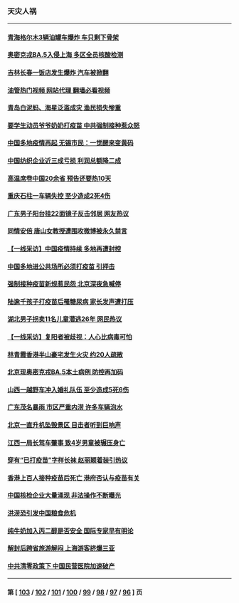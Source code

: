 ### 天灾人祸
---
#### [青海格尔木3辆油罐车爆炸 车只剩下骨架](../../pages/ncid280/n13778271.md?07112045) 
#### [奥密克戎BA.5入侵上海 多区全员核酸检测](../../pages/ncid280/n13778254.md?07112045) 
#### [吉林长春一饭店发生爆炸 汽车被掀翻](../../pages/ncid280/n13778132.md?07112045) 
#### [油管热门视频 网站代理 翻墙必看视频](http://209.222.30.114:81/youtube.html?07112045)
#### [青岛白泥蚂、海星泛滥成灾 渔民损失惨重](../../pages/ncid280/n13777590.md?07112045) 
#### [要学生动员爷爷奶奶打疫苗 中共强制接种惹众怒](../../pages/ncid280/n13777292.md?07112045) 
#### [中国多地疫情再起 无锡市民：一觉醒来变黄码](../../pages/ncid280/n13777279.md?07112045) 
#### [中国纺织企业近三成亏损 利润总额降二成](../../pages/ncid280/n13777266.md?07112045) 
#### [高温席卷中国20余省 预告还要热10天](../../pages/ncid280/n13777059.md?07112045) 
#### [重庆石柱一车辆失控 至少造成2死4伤](../../pages/ncid280/n13777044.md?07112045) 
#### [广东男子阳台挂22面镜子反击邻居 网友热议](../../pages/ncid280/n13777031.md?07112045) 
#### [同情安倍 唐山女教授遭围攻微博被永久禁言](../../pages/ncid280/n13776964.md?07112045) 
#### [【一线采访】中国疫情持续 多地再遭封控](../../pages/ncid280/n13776399.md?07112045) 
#### [中国多地进公共场所必须打疫苗 引抨击](../../pages/ncid280/n13776384.md?07112045) 
#### [强制接种疫苗新规惹民怨 北京深夜急喊停](../../pages/ncid280/n13776266.md?07112045) 
#### [陆逾千孩子打疫苗后罹糖尿病 家长发声遭打压](../../pages/ncid280/n13776246.md?07112045) 
#### [湖北男子拐卖11名儿童潜逃26年 网民热议](../../pages/ncid280/n13776304.md?07112045) 
#### [【一线采访】复阳者被歧视：人心比病毒可怕](../../pages/ncid280/n13776079.md?07112045) 
#### [林青霞香港半山豪宅发生火灾 约20人疏散](../../pages/ncid280/n13775929.md?07112045) 
#### [北京现奥密克戎BA.5本土病例 防控再加码](../../pages/ncid280/n13775561.md?07112045) 
#### [山西一越野车冲入婚礼队伍 至少造成5死6伤](../../pages/ncid280/n13775536.md?07112045) 
#### [广东茂名暴雨 市区严重内涝 许多车辆泡水](../../pages/ncid280/n13775473.md?07112045) 
#### [北京一直升机坠毁景区 目击者听到巨响声](../../pages/ncid280/n13775404.md?07112045) 
#### [江西一局长驾车肇事 致4岁男童被辗压身亡](../../pages/ncid280/n13775326.md?07112045) 
#### [穿有“已打疫苗”字样长袜 赵丽颖着装引热议](../../pages/ncid280/n13775080.md?07112045) 
#### [香港上百人接种疫苗后死亡 港府否认与疫苗有关](../../pages/ncid280/n13775208.md?07112045) 
#### [中国核检企业大量涌现 非法操作不断曝光](../../pages/ncid280/n13775207.md?07112045) 
#### [洪涝恐引发中国粮食危机](../../pages/ncid280/n13775159.md?07112045) 
#### [纯牛奶加入丙二醇是否安全 国际专家早有明论](../../pages/ncid280/n13774980.md?07112045) 
#### [解封后跨省旅游解闷 上海游客挤爆三亚](../../pages/ncid280/n13774985.md?07112045) 
#### [中共清零政策下 中国民营医院加速破产](../../pages/ncid280/n13774881.md?07112045) 

---
#### 第 [ [103](./103.md?07112045) / [102](./102.md?07112045) / [101](./101.md?07112045) / [100](./100.md?07112045) / [99](./99.md?07112045) / [98](./98.md?07112045) / [97](./97.md?07112045) / [96](./96.md?07112045) ] 页

